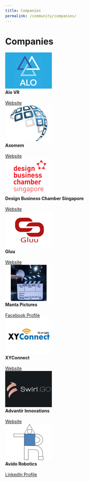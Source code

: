 ```yaml
---
title: Companies
permalink: /community/companies/
---
```

<h1>Companies</h1>
     
<div class="row">
  <div class="column3">
        <img src="/images/companies/AloVR_300x230.jpg" width="150"><br>
         <div class="header"><b>Alo VR</b></div><br>
    <div class="para"><a href="https://alo.health/" target="_blank">Website</a></div>         
  </div>
 <div class="column3">
        <img src="/images/companies/Axomem_300x230_colour.png" width="150"><br>
         <div class="header"><b>Axomem</b></div><br>
    <div class="para"><a href="https://axomem.io/" target="_blank">Website</a></div>         
  </div>
       <div class="column3">
        <img src="/images/companies/DBCS_300x230px.png" width="150"><br>
         <div class="header"><b>Design Business Chamber Singapore</b></div><br>
              <div class="para"><a href="https://www.dbcsingapore.org/" target="_blank">Website</a></div>         
  </div>
       <div class="column3">
        <img src="/images/companies/Gluu_300x230px.jpg" width="150"><br>
         <div class="header"><b>Gluu</b></div><br>
    <div class="para"><a href="https://www.gluu.life/" target="_blank">Website</a></div>         
  </div>
       </div>     

<div class="row">
  <div class="column3">
        <img src="/images/companies/mantaweblogo.png" width="150"><br>
         <div class="header"><b>Manta Pictures</b></div><br>
    <div class="para"><a href="https://www.facebook.com/mantapictures/?modal=admin_todo_tour" target="_blank">Facebook Profile</a></div>         
  </div>
 <div class="column3">
        <img src="/images/companies/XYConnect_300x230.jpg" width="150"><br>
         <div class="header"><b>XYConnect</b></div><br>
    <div class="para"><a href="http://xy-connect.com/en/" target="_blank">Website</a></div>         
  </div>
       <div class="column3">
        <img src="/images/companies/advantirelogoweb.png" width="150"><br>
         <div class="header"><b>Advantir Innovations</b></div><br>
              <div class="para"><a href="https://www.swirlgo.com/" target="_blank">Website</a></div>         
  </div>
       <div class="column3">
        <img src="/images/companies/avidologoweb.png" width="150"><br>
         <div class="header"><b>Avido Robotics</b></div><br>
    <div class="para"><a href="https://www.linkedin.com/in/wee-boon-siong-0006b7157/?originalSubdomain=sg" target="_blank">LinkedIn Profile</a></div>         
  </div>
       </div>
